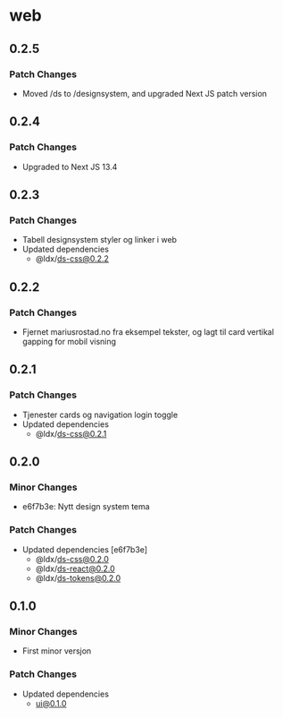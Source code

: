 # web

## 0.2.5

### Patch Changes

- Moved /ds to /designsystem, and upgraded Next JS patch version

## 0.2.4

### Patch Changes

- Upgraded to Next JS 13.4

## 0.2.3

### Patch Changes

- Tabell designsystem styler og linker i web
- Updated dependencies
  - @ldx/ds-css@0.2.2

## 0.2.2

### Patch Changes

- Fjernet mariusrostad.no fra eksempel tekster, og lagt til card vertikal gapping for mobil visning

## 0.2.1

### Patch Changes

- Tjenester cards og navigation login toggle
- Updated dependencies
  - @ldx/ds-css@0.2.1

## 0.2.0

### Minor Changes

- e6f7b3e: Nytt design system tema

### Patch Changes

- Updated dependencies [e6f7b3e]
  - @ldx/ds-css@0.2.0
  - @ldx/ds-react@0.2.0
  - @ldx/ds-tokens@0.2.0

## 0.1.0

### Minor Changes

- First minor versjon

### Patch Changes

- Updated dependencies
  - ui@0.1.0
